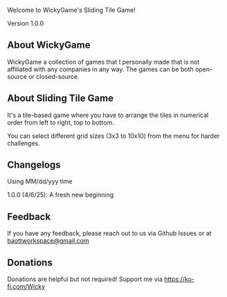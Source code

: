 Welcome to WickyGame's Sliding Tile Game!

Version 1.0.0

## About WickyGame

WickyGame a collection of games that I personally made that is not affiliated with any companies in any way. The games can be both open-source or closed-source.
## About Sliding Tile Game

It's a tile-based game where you have to arrange the tiles in numerical order from left to right, top to bottom.

You can select different grid sizes (3x3 to 10x10) from the menu for harder challenges.
## Changelogs
Using MM/dd/yyy time

1.0.0 (4/6/25): A fresh new beginning
## Feedback

If you have any feedback, please reach out to us via Github Issues or at baottworkspace@gmail.com


## Donations
Donations are helpful but not required!
Support me via https://ko-fi.com/Wicky